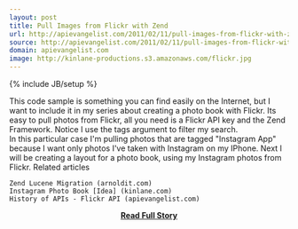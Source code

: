 ```yaml
---
layout: post
title: Pull Images from Flickr with Zend
url: http://apievangelist.com/2011/02/11/pull-images-from-flickr-with-zend/
source: http://apievangelist.com/2011/02/11/pull-images-from-flickr-with-zend/
domain: apievangelist.com
image: http://kinlane-productions.s3.amazonaws.com/flickr.jpg
---
```

{% include JB/setup %}<p>This code sample is something you can find easily on the Internet, but I want to include it in my series about creating a photo book with Flickr.
Its easy to pull photos from Flickr, all you need is a Flickr API key and the Zend Framework.
 Notice I use the tags argument to filter my search.    
In this particular case I'm pulling photos that are tagged "Instagram App" because I want only photos I've taken with Instagram on my IPhone.
Next I will be creating a layout for a photo book, using my Instagram photos from Flickr.
Related articles

	Zend Lucene Migration (arnoldit.com)
	Instagram Photo Book [Idea] (kinlane.com)
	History of APIs - Flickr API (apievangelist.com)

</p>
<center><p><a href="http://apievangelist.com/2011/02/11/pull-images-from-flickr-with-zend/" style='padding:25px; font-sze:18px; font-weight: bold;'>Read Full Story</a></p></center>
